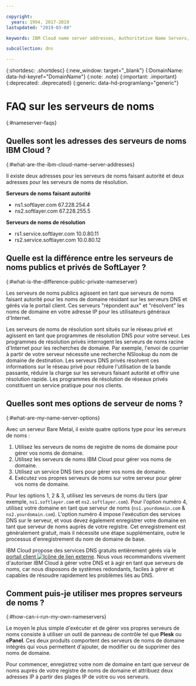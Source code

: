 ```yaml
---

copyright:
  years: 1994, 2017-2019
lastupdated: "2019-03-08"

keywords: IBM Cloud name server addresses, Authoritative Name Servers, domain names

subcollection: dns

---
```


{:shortdesc: .shortdesc}
{:new_window: target="_blank"}
{:DomainName: data-hd-keyref="DomainName"}
{:note: .note}
{:important: .important}
{:deprecated: .deprecated}
{:generic: data-hd-programlang="generic"}


# FAQ sur les serveurs de noms
{:#nameserver-faqs}

## Quelles sont les adresses des serveurs de noms IBM Cloud ?
{:#what-are-the-ibm-cloud-name-server-addresses}

Il existe deux adresses pour les serveurs de noms faisant autorité et deux adresses pour les serveurs de noms de résolution.

**Serveurs de noms faisant autorité**

* ns1.softlayer.com 67.228.254.4
* ns2.softlayer.com 67.228.255.5

**Serveurs de noms de résolution**

* rs1.service.softlayer.com 10.0.80.11
* rs2.service.softlayer.com 10.0.80.12


## Quelle est la différence entre les serveurs de noms publics et privés de SoftLayer ?
{:#what-is-the-difference-public-private-nameserver}

Les serveurs de noms publics agissent en tant que serveurs de noms faisant autorité pour les noms de domaine résidant sur les serveurs DNS et gérés via le portail client. Ces serveurs "répondent aux" et "résolvent" les noms de domaine en votre adresse IP pour les utilisateurs généraux d'Internet.

Les serveurs de noms de résolution sont situés sur le réseau privé et agissent en tant que programmes de résolution DNS pour votre serveur. Les programmes de résolution privés interrogent les serveurs de noms racine d'Internet pour les recherches de domaine. Par exemple, l'envoi de courrier à partir de votre serveur nécessite une recherche NSlookup du nom de domaine de destination. Les serveurs DNS privés résolvent ces informations sur le réseau privé pour réduire l'utilisation de la bande passante, réduire la charge sur les serveurs faisant autorité et offrir une résolution rapide. Les programmes de résolution de réseaux privés constituent un service pratique pour nos clients.

## Quelles sont mes options de serveur de noms ?
{:#what-are-my-name-server-options}

Avec un serveur Bare Metal, il existe quatre options type pour les serveurs de noms :

1. Utilisez les serveurs de noms de registre de noms de domaine pour gérer vos noms de domaine.
2. Utilisez les serveurs de noms IBM Cloud pour gérer vos noms de domaine.
3. Utilisez un service DNS tiers pour gérer vos noms de domaine.
4. Exécutez vos propres serveurs de noms sur votre serveur pour gérer vos noms de domaine.

Pour les options 1, 2 & 3, utilisez les serveurs de noms du tiers (par exemple, `ns1.softlayer.com` et `ns2.softlayer.com`). Pour l'option numéro 4, utilisez votre domaine en tant que serveur de noms (`ns1.yourdomain.com` & `ns2.yourdomain.com`). L'option numéro 4 impose l'exécution des services DNS sur le serveur, et vous devez également enregistrer votre domaine en tant que serveur de noms auprès de votre registre. Cet enregistrement est généralement gratuit, mais il nécessite une étape supplémentaire, outre le processus d'enregistrement du nom de domaine de base.

IBM Cloud propose des services DNS gratuits entièrement gérés via le [portail client ![Icône de lien externe](../../icons/launch-glyph.svg "Icône de lien externe")](https://{DomainName}/). Nous vous recommandons vivement d'autoriser IBM Cloud à gérer votre DNS et à agir en tant que serveurs de noms, car nous disposons de systèmes redondants, faciles à gérer et capables de résoudre rapidement les problèmes liés au DNS.


## Comment puis-je utiliser mes propres serveurs de noms ?
{:#how-can-i-run-my-own-nameservers}

Le moyen le plus simple d'exécuter et de gérer vos propres serveurs de noms consiste à utiliser un outil de panneau de contrôle tel que **Plesk** ou **cPanel**. Ces deux produits comportent des serveurs de noms de domaine intégrés qui vous permettent d'ajouter, de modifier ou de supprimer des noms de domaine.

Pour commencer, enregistrez votre nom de domaine en tant que serveur de noms auprès de votre registre de noms de domaine et attribuez deux adresses IP à partir des plages IP de votre ou vos serveurs.
